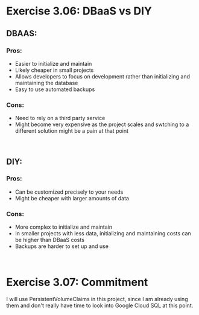 # Exercise 3.06: DBaaS vs DIY

## DBAAS:

### Pros:

- Easier to initialize and maintain
- Likely cheaper in small projects
- Allows developers to focus on development rather than initializing and maintaining the database
- Easy to use automated backups

### Cons:

- Need to rely on a third party service
- Might become very expensive as the project scales and swtching to a different solution might be a pain at that point

<br/>

## DIY:

### Pros:

- Can be customized precisely to your needs
- Might be cheaper with larger amounts of data

### Cons:

- More complex to initialize and maintain
- In smaller projects with less data, initializing and maintaining costs can be higher than DBaaS costs
- Backups are harder to set up and use

<br/>

# Exercise 3.07: Commitment

I will use PersistentVolumeClaims in this project, since I am already using them and don't really have time to look into Google Cloud SQL at this point.
